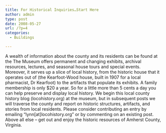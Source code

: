 ```yaml
---
title: For Historical Inquiries…Start Here
author: admin
type: post
date: 2008-05-27
url: /?p=4
categories:
  - Buildings

---
```

A wealth of information about the county and its residents can be found at the [](http://members.aol.com/achmuseum/achmhis.htm) The Museum offers permanent and changing exhibits, archival resources, lectures, and seasonal house tours and special events. Moreover, it serves up a slice of local history, from the historic house that it operates out of (the Kearfoot-Wood house, built in 1907 for a local pharmacist, Dr Kearfoot) to the artifacts that populate its exhibits. A family membership is only $20 a year. So for a little more than 5 cents a day you can help preserve and display local history. We begin this local county history blog (locohistory.org) at the museum, but in subsequent posts we will traverse the county and report on historic structures, artifacts, and stories from local residents. Please consider contributing an entry by emailing &#8220;lynn[at]locohistory.org&#8221; or by commenting on an existing post. Above all else &#8211; get out and enjoy the historic resources of Amherst County, Virginia.
